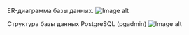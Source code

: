 
ER-диаграмма базы данных.
![Image alt](https://github.com/twysis/atelier-fullstack-webapplication/blob/main/ER-диаграмма.png)

Структура базы данных PostgreSQL (pgadmin)
![Image alt](https://github.com/twysis/atelier-fullstack-webapplication/blob/main/ER-диаграмма.png](https://github.com/twysis/atelier-fullstack-webapplication/blob/main/Структура%20БД%20PostgreSQL.png))

